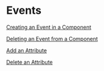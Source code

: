 # Events

[Creating an Event in a Component](Events%2085e937f9bb28489c87780037061821af/Creating%20an%20Event%20in%20a%20Component%20f951dd0586014f67a66b54e584963f3d.md)

[Deleting an Event from a Component](Events%2085e937f9bb28489c87780037061821af/Deleting%20an%20Event%20from%20a%20Component%2078d87098279b49098598e293b9b9bd2f.md)

[Add an Attribute](Events%2085e937f9bb28489c87780037061821af/Add%20an%20Attribute%20c38544d0cf544ce3aae9f775f1873f63.md)

[Delete an Attribute](Events%2085e937f9bb28489c87780037061821af/Delete%20an%20Attribute%20f3a3791f9d7c4b3dbe073688a379b388.md)